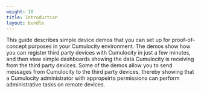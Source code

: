 ```yaml
---
weight: 10
title: Introduction
layout: bundle
---
```


This guide describes simple device demos that you can set up for proof-of-concept purposes in your Cumulocity environment. The demos show how you can register third party devices with Cumulocity in just a few minutes, and then view simple dashboards showing the data Cumulocity is receiving from the third party devices. Some of the demos allow you to send messages from Cumulocity to the third party devices, thereby showing that a Cumulocity administrator with appropeirta permissions can perform administrative tasks on remote devices. 
